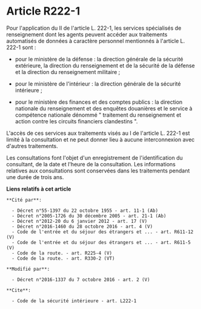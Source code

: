 # Article R222-1

Pour l'application du II de l'article L. 222-1, les services spécialisés de renseignement dont les agents peuvent accéder aux
traitements automatisés de données à caractère personnel mentionnés à l'article L. 222-1 sont :

- pour le ministère de la défense : la direction générale de la sécurité extérieure, la          direction du renseignement
et de la sécurité de la défense et la direction du renseignement militaire ;

- pour le ministère de l'intérieur : la direction générale de la sécurité intérieure ;

- pour le ministère des finances et des comptes publics : la direction nationale du renseignement et des enquêtes douanières
et le service à compétence nationale dénommé " traitement du renseignement et action contre les circuits financiers
clandestins ". 

L'accès de ces services aux traitements visés au I de l'article L. 222-1 est limité à la consultation et ne peut donner lieu
à aucune interconnexion avec d'autres traitements. 

Les consultations font l'objet d'un enregistrement de l'identification du consultant, de la date et l'heure de la
consultation. Les informations relatives aux consultations sont conservées dans les traitements pendant une durée de trois
ans.

**Liens relatifs à cet article**

	**Cité par**:

	  - Décret n°55-1397 du 22 octobre 1955 - art. 11-1 (Ab)
	  - Décret n°2005-1726 du 30 décembre 2005 - art. 21-1 (Ab)
	  - Décret n°2012-20 du 6 janvier 2012 - art. 17 (V)
	  - Décret n°2016-1460 du 28 octobre 2016 - art. 4 (V)
	  - Code de l'entrée et du séjour des étrangers et ... - art. R611-12 (V)
	  - Code de l'entrée et du séjour des étrangers et ... - art. R611-5 (V)
	  - Code de la route. - art. R225-4 (V)
	  - Code de la route. - art. R330-2 (VT)

	**Modifié par**:

	  - Décret n°2016-1337 du 7 octobre 2016 - art. 2 (V)

	**Cite**:

	  - Code de la sécurité intérieure - art. L222-1
